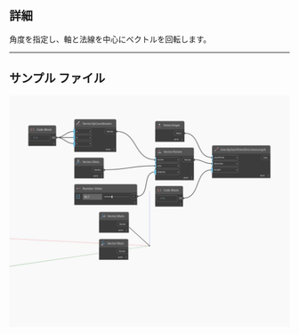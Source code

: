 ## 詳細
角度を指定し、軸と法線を中心にベクトルを回転します。
___
## サンプル ファイル

![Rotate (axis, degrees)](./Autodesk.DesignScript.Geometry.Vector.Rotate(axis,%20degrees)_img.jpg)

